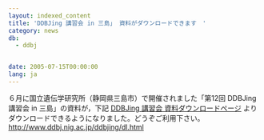```yaml
---
layout: indexed_content
title: 'DDBJing 講習会 in 三島」 資料がダウンロードできます　'
category: news
db:
  - ddbj


date: 2005-07-15T00:00:00
lang: ja
---
```


６月に国立遺伝学研究所（静岡県三島市）で開催されました「第12回 DDBJing 講習会 in 三島」の資料が，下記 <a href="/ddbjing-archives.html">DDBJing 講習会 資料ダウンロードページ</a> よりダウンロードできるようになりました。どうぞご利用下さい。<br><a href="/ddbjing-archives.html">http://www.ddbj.nig.ac.jp/ddbjing/dl.html</a>
